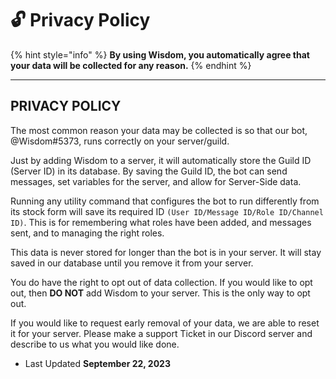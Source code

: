 # 🔓 Privacy Policy

{% hint style="info" %}
**By using Wisdom, you automatically agree that your data will be collected for any reason.**
{% endhint %}

***

## PRIVACY POLICY

The most common reason your data may be collected is so that our bot, @Wisdom#5373, runs correctly on your server/guild.

Just by adding Wisdom to a server, it will automatically store the Guild ID (Server ID) in its database. By saving the Guild ID, the bot can send messages, set variables for the server, and allow for Server-Side data.

Running any utility command that configures the bot to run differently from its stock form will save its required ID `(User ID/Message ID/Role ID/Channel ID)`. This is for remembering what roles have been added, and messages sent, and to managing the right roles.

This data is never stored for longer than the bot is in your server. It will stay saved in our database until you remove it from your server.

You do have the right to opt out of data collection. If you would like to opt out, then **DO NOT** add Wisdom to your server. This is the only way to opt out.

If you would like to request early removal of your data, we are able to reset it for your server. Please make a support Ticket in our Discord server and describe to us what you would like done.

* Last Updated **September 22, 2023**
